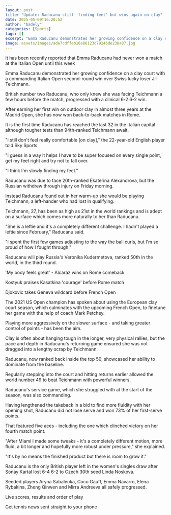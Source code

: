 ```yaml
---
layout: post
title: "Update: Raducanu still 'finding feet' but wins again on clay"
date: 2025-05-09T16:20:52
author: "badely"
categories: [Sports]
tags: []
excerpt: "Emma Raducanu demonstrates her growing confidence on a clay court with a commanding Italian Open second-round win over Swiss lucky loser Jil Teichmann"
image: assets/images/ade7cdffeb16a86123d79246de238a87.jpg
---
```


It has been recently reported that Emma Raducanu had never won a match at the Italian Open until this week

Emma Raducanu demonstrated her growing confidence on a clay court with a commanding Italian Open second-round win over Swiss lucky loser Jil Teichmann.

British number two Raducanu, who only knew she was facing Teichmann a few hours before the match, progressed with a clinical 6-2 6-2 win.

After earning her first win on outdoor clay in almost three years at the Madrid Open, she has now won back-to-back matches in Rome.

It is the first time Raducanu has reached the last 32 in the Italian capital - although tougher tests than 94th-ranked Teichmann await.

"I still don't feel really comfortable [on clay]," the 22-year-old English player told Sky Sports.

"I guess in a way it helps I have to be super focused on every single point, get my feet right and try not to fall over.

"I think I'm slowly finding my feet."

Raducanu was due to face 20th-ranked Ekaterina Alexandrova, but the Russian withdrew through injury on Friday morning.

Instead Raducanu found out in her warm-up she would be playing Teichmann, a left-hander who had lost in qualifying.

Teichmann, 27, has been as high as 21st in the world rankings and is adept on a surface which comes more naturally to her than Raducanu.

"She is a leftie and it's a completely different challenge. I hadn't played a leftie since February," Raducanu said.

"I spent the first few games adjusting to the way the ball curls, but I'm so proud of how I fought through."

Raducanu will play Russia's Veronika Kudermetova, ranked 50th in the world, in the third round.

'My body feels great' - Alcaraz wins on Rome comeback

Kostyuk praises Kasatkina 'courage' before Rome match

Djokovic takes Geneva wildcard before French Open

The 2021 US Open champion has spoken about using the European clay court season, which culminates with the upcoming French Open, to finetune her game with the help of coach Mark Petchey.

Playing more aggressively on the slower surface - and taking greater control of points - has been the aim.

Clay is often about hanging tough in the longer, very physical rallies, but the pace and depth in Raducanu's returning game ensured she was not dragged into a lengthy scrap by Teichmann.

Raducanu, now ranked back inside the top 50, showcased her ability to dominate from the baseline.

Regularly stepping into the court and hitting returns earlier allowed the world number 49 to beat Teichmann with powerful winners.

Raducanu's service game, which she struggled with at the start of the season, was also commanding. 

Having lengthened the takeback in a bid to find more fluidity with her opening shot,  Raducanu did not lose serve and won 73% of her first-serve points.

That featured five aces - including the one which clinched victory on her fourth match point.

"After Miami I made some tweaks - it's a completely different motion, more fluid, a bit longer and hopefully more robust under pressure," she explained.

"It's by no means the finished product but there is room to grow it."

Raducanu is the only British player left in the women's singles draw after Sonay Kartal lost 6-4 6-2 to Czech 30th seed Linda Noskova.

Seeded players Aryna Sabalenka, Coco Gauff, Emma Navarro, Elena Rybakina, Zheng Qinwen and Mirra Andreeva all safely progressed.

Live scores, results and order of play

Get tennis news sent straight to your phone

